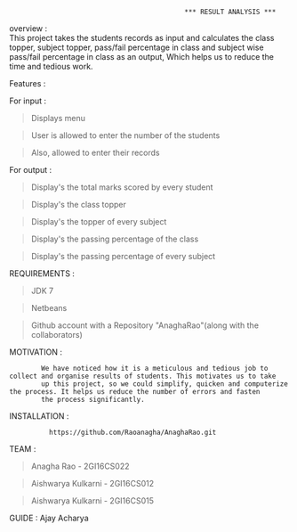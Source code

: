                                                 *** RESULT ANALYSIS ***
                                                
                                                

overview :  
            This project takes the students records as input and calculates the class topper, subject topper, pass/fail percentage in class 
            and subject wise pass/fail percentage in class as an output, Which helps us to reduce the time and tedious work.
                      
Features :

For input :

> Displays menu

> User is allowed to enter the number of the students 

> Also, allowed to enter their records

For output : 

> Display's the total marks scored by every student

> Display's the class topper 

> Display's the topper of every subject

> Display's the passing percentage of the class

> Display's the passing percentage of every subject


REQUIREMENTS : 

> JDK 7

> Netbeans

> Github account with a Repository "AnaghaRao"(along with the collaborators)

MOTIVATION : 

            We have noticed how it is a meticulous and tedious job to collect and organise results of students. This motivates us to take
            up this project, so we could simplify, quicken and computerize the process. It helps us reduce the number of errors and fasten
            the process significantly.
          
            
            
INSTALLATION : 

              https://github.com/Raoanagha/AnaghaRao.git

TEAM :

> Anagha Rao                  -           2GI16CS022

> Aishwarya Kulkarni          -           2GI16CS012

>  Aishwarya Kulkarni         -           2GI16CS015

GUIDE : Ajay Acharya
